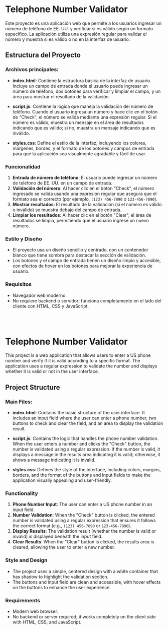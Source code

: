 # Telephone Number Validator

Este proyecto es una aplicación web que permite a los usuarios ingresar un número de teléfono de EE. UU. y verificar si es válido según un formato específico. La aplicación utiliza una expresión regular para validar el número y muestra si es válido o no en la interfaz de usuario.

## Estructura del Proyecto

### Archivos principales:
- **index.html**: Contiene la estructura básica de la interfaz de usuario. Incluye un campo de entrada donde el usuario puede ingresar un número de teléfono, dos botones para verificar y limpiar el campo, y un área para mostrar el resultado de la validación.
  
- **script.js**: Contiene la lógica que maneja la validación del número de teléfono. Cuando el usuario ingresa un número y hace clic en el botón de "Check", el número se valida mediante una expresión regular. Si el número es válido, muestra un mensaje en el área de resultados indicando que es válido; si no, muestra un mensaje indicando que es inválido.

- **styles.css**: Define el estilo de la interfaz, incluyendo los colores, márgenes, bordes, y el formato de los botones y campos de entrada para que la aplicación sea visualmente agradable y fácil de usar.

### Funcionalidad

1. **Entrada de número de teléfono**: El usuario puede ingresar un número de teléfono de EE. UU. en un campo de entrada.
2. **Validación del número**: Al hacer clic en el botón "Check", el número ingresado se valida usando una expresión regular que asegura que el formato sea el correcto (por ejemplo, `(123) 456-7890` o `123-456-7890`).
3. **Mostrar resultados**: El resultado de la validación (si el número es válido o inválido) se muestra debajo del campo de entrada.
4. **Limpiar los resultados**: Al hacer clic en el botón "Clear", el área de resultados se limpia, permitiendo que el usuario ingrese un nuevo número.

### Estilo y Diseño

- El proyecto usa un diseño sencillo y centrado, con un contenedor blanco que tiene sombra para destacar la sección de validación.
- Los botones y el campo de entrada tienen un diseño limpio y accesible, con efectos de hover en los botones para mejorar la experiencia de usuario.

### Requisitos

- Navegador web moderno.
- No requiere backend o servidor; funciona completamente en el lado del cliente con HTML, CSS y JavaScript.

<br>

<br>

# Telephone Number Validator

This project is a web application that allows users to enter a US phone number and verify if it is valid according to a specific format. The application uses a regular expression to validate the number and displays whether it is valid or not in the user interface.

## Project Structure

### Main Files:
- **index.html**: Contains the basic structure of the user interface. It includes an input field where the user can enter a phone number, two buttons to check and clear the field, and an area to display the validation result.
  
- **script.js**: Contains the logic that handles the phone number validation. When the user enters a number and clicks the "Check" button, the number is validated using a regular expression. If the number is valid, it displays a message in the results area indicating it is valid; otherwise, it shows a message indicating it is invalid.

- **styles.css**: Defines the style of the interface, including colors, margins, borders, and the format of the buttons and input fields to make the application visually appealing and user-friendly.

### Functionality

1. **Phone Number Input**: The user can enter a US phone number in an input field.
2. **Number Validation**: When the "Check" button is clicked, the entered number is validated using a regular expression that ensures it follows the correct format (e.g., `(123) 456-7890` or `123-456-7890`).
3. **Display Results**: The validation result (whether the number is valid or invalid) is displayed beneath the input field.
4. **Clear Results**: When the "Clear" button is clicked, the results area is cleared, allowing the user to enter a new number.

### Style and Design

- The project uses a simple, centered design with a white container that has shadow to highlight the validation section.
- The buttons and input field are clean and accessible, with hover effects on the buttons to enhance the user experience.

### Requirements

- Modern web browser.
- No backend or server required; it works completely on the client side with HTML, CSS, and JavaScript.
